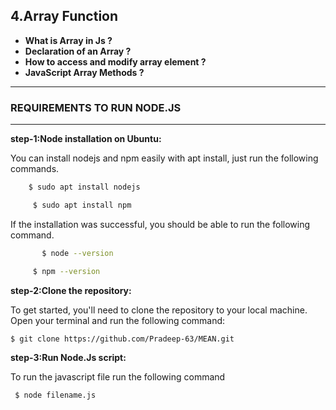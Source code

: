 ## 4.Array Function
- **What is Array in Js ?**
- **Declaration of an Array ?**
- **How to access and modify array element ?**
- **JavaScript Array Methods ?**
***
### REQUIREMENTS TO RUN NODE.JS
***

**step-1:Node installation on Ubuntu:**

  You can install nodejs and npm easily with apt install, just run the following commands.
  ```sh
      $ sudo apt install nodejs
   ``` 

 ```sh
      $ sudo apt install npm
``` 
   If the installation was successful, you should be able to run the following    command.

```sh
       $ node --version
   ``` 

 ```sh
      $ npm --version
``` 
    
 **step-2:Clone the repository:**

   To get started, you'll need to clone the repository to your local machine. Open your terminal and run the following command:

   ```bash
   $ git clone https://github.com/Pradeep-63/MEAN.git
 ```
**step-3:Run Node.Js script:**

   To run the  javascript file run the following command
  ```sh
   $ node filename.js
   ```
